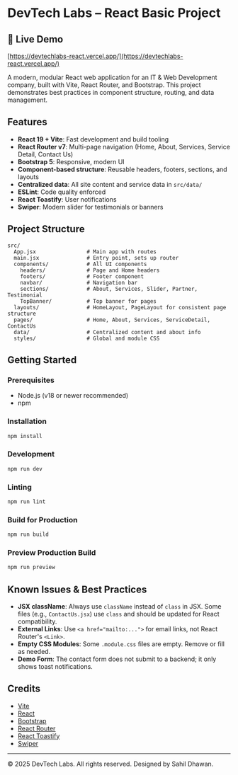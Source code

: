 # DevTech Labs – React Basic Project

## 🚀 Live Demo
[https://devtechlabs-react.vercel.app/](https://devtechlabs-react.vercel.app/)

A modern, modular React web application for an IT & Web Development company, built with Vite, React Router, and Bootstrap. This project demonstrates best practices in component structure, routing, and data management.

## Features
- **React 19 + Vite**: Fast development and build tooling
- **React Router v7**: Multi-page navigation (Home, About, Services, Service Detail, Contact Us)
- **Bootstrap 5**: Responsive, modern UI
- **Component-based structure**: Reusable headers, footers, sections, and layouts
- **Centralized data**: All site content and service data in `src/data/`
- **ESLint**: Code quality enforced
- **React Toastify**: User notifications
- **Swiper**: Modern slider for testimonials or banners

## Project Structure
```
src/
  App.jsx                # Main app with routes
  main.jsx               # Entry point, sets up router
  components/            # All UI components
    headers/             # Page and Home headers
    footers/             # Footer component
    navbar/              # Navigation bar
    sections/            # About, Services, Slider, Partner, Testimonial
    TopBanner/           # Top banner for pages
  layouts/               # HomeLayout, PageLayout for consistent page structure
  pages/                 # Home, About, Services, ServiceDetail, ContactUs
  data/                  # Centralized content and about info
  styles/                # Global and module CSS
```

## Getting Started

### Prerequisites
- Node.js (v18 or newer recommended)
- npm

### Installation
```bash
npm install
```

### Development
```bash
npm run dev
```

### Linting
```bash
npm run lint
```

### Build for Production
```bash
npm run build
```

### Preview Production Build
```bash
npm run preview
```

## Known Issues & Best Practices
- **JSX className**: Always use `className` instead of `class` in JSX. Some files (e.g., `ContactUs.jsx`) use `class` and should be updated for React compatibility.
- **External Links**: Use `<a href="mailto:...">` for email links, not React Router's `<Link>`.
- **Empty CSS Modules**: Some `.module.css` files are empty. Remove or fill as needed.
- **Demo Form**: The contact form does not submit to a backend; it only shows toast notifications.

## Credits
- [Vite](https://vitejs.dev/)
- [React](https://react.dev/)
- [Bootstrap](https://getbootstrap.com/)
- [React Router](https://reactrouter.com/)
- [React Toastify](https://fkhadra.github.io/react-toastify/)
- [Swiper](https://swiperjs.com/)

---

© 2025 DevTech Labs. All rights reserved. Designed by Sahil Dhawan.
